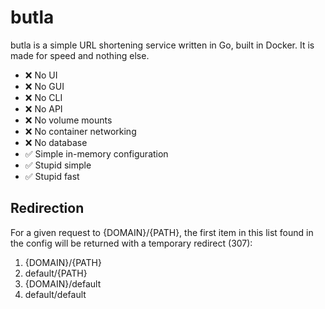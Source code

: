 # butla

butla is a simple URL shortening service written in Go, built in Docker. It is made for speed and nothing else.

- ❌ No UI
- ❌ No GUI
- ❌ No CLI
- ❌ No API
- ❌ No volume mounts
- ❌ No container networking
- ❌ No database
- ✅ Simple in-memory configuration
- ✅ Stupid simple
- ✅ Stupid fast

## Redirection

For a given request to {DOMAIN}/{PATH}, the first item in this list found in the config will be returned with a temporary redirect (307):

1. {DOMAIN}/{PATH}
2. default/{PATH}
3. {DOMAIN}/default
4. default/default
